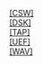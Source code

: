 [[CSW]]([CSW]/index.html)<br>
[[DSK]]([DSK]/index.html)<br>
[[TAP]]([TAP]/index.html)<br>
[[UEF]]([UEF]/index.html)<br>
[[WAV]]([WAV]/index.html)<br>
